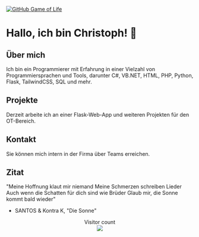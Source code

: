 
[![GitHub Game of Life](https://github4life.herokuapp.com/ethomson.gif?z=6)](https://github4life.herokuapp.com/ethomson)

# Hallo, ich bin Christoph! 👋

## Über mich
Ich bin ein Programmierer mit Erfahrung in einer Vielzahl von Programmiersprachen und Tools, darunter C#, VB.NET, HTML, PHP, Python, Flask, TailwindCSS, SQL und mehr.

## Projekte
Derzeit arbeite ich an einer Flask-Web-App und weiteren Projekten für den OT-Bereich.

## Kontakt
Sie können mich intern in der Firma über Teams erreichen.

## Zitat
"Meine Hoffnung klaut mir niemand
Meine Schmerzen schreiben Lieder
Auch wenn die Schatten für dich sind wie Brüder
Glaub mir, die Sonne kommt bald wieder"
- SANTOS & Kontra K, "Die Sonne"


<p align="center"> 
  Visitor count<br>
  <img src="https://profile-counter.glitch.me/PPChristopHerzlieb/count.svg" />
</p>
